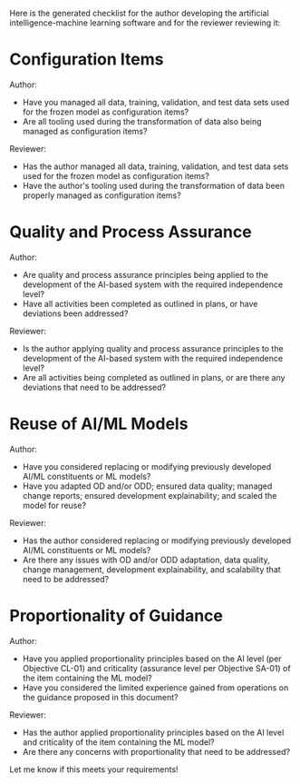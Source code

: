 Here is the generated checklist for the author developing the artificial intelligence-machine learning software and for the reviewer reviewing it:

**Configuration Items**
======================================================

Author:
* Have you managed all data, training, validation, and test data sets used for the frozen model as configuration items?
* Are all tooling used during the transformation of data also being managed as configuration items?

Reviewer:
* Has the author managed all data, training, validation, and test data sets used for the frozen model as configuration items?
* Have the author's tooling used during the transformation of data been properly managed as configuration items?

**Quality and Process Assurance**
======================================================

Author:
* Are quality and process assurance principles being applied to the development of the AI-based system with the required independence level?
* Have all activities been completed as outlined in plans, or have deviations been addressed?

Reviewer:
* Is the author applying quality and process assurance principles to the development of the AI-based system with the required independence level?
* Are all activities being completed as outlined in plans, or are there any deviations that need to be addressed?

**Reuse of AI/ML Models**
======================================================

Author:
* Have you considered replacing or modifying previously developed AI/ML constituents or ML models?
* Have you adapted OD and/or ODD; ensured data quality; managed change reports; ensured development explainability; and scaled the model for reuse?

Reviewer:
* Has the author considered replacing or modifying previously developed AI/ML constituents or ML models?
* Are there any issues with OD and/or ODD adaptation, data quality, change management, development explainability, and scalability that need to be addressed?

**Proportionality of Guidance**
======================================================

Author:
* Have you applied proportionality principles based on the AI level (per Objective CL-01) and criticality (assurance level per Objective SA-01) of the item containing the ML model?
* Have you considered the limited experience gained from operations on the guidance proposed in this document?

Reviewer:
* Has the author applied proportionality principles based on the AI level and criticality of the item containing the ML model?
* Are there any concerns with proportionality that need to be addressed?

Let me know if this meets your requirements!